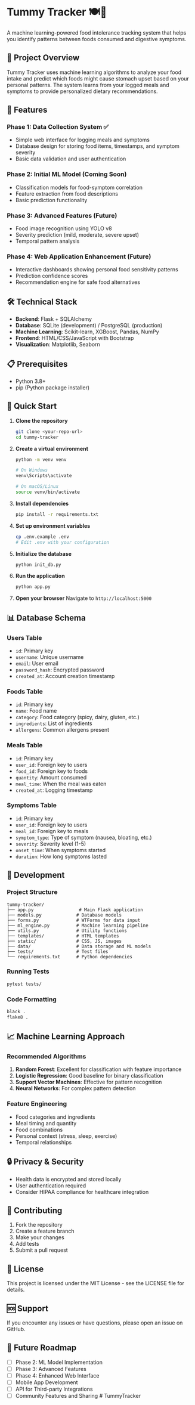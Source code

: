 # Tummy Tracker 🍽️🤢

A machine learning-powered food intolerance tracking system that helps you identify patterns between foods consumed and digestive symptoms.

## 🎯 Project Overview

Tummy Tracker uses machine learning algorithms to analyze your food intake and predict which foods might cause stomach upset based on your personal patterns. The system learns from your logged meals and symptoms to provide personalized dietary recommendations.

## 🚀 Features

### Phase 1: Data Collection System ✅
- Simple web interface for logging meals and symptoms
- Database design for storing food items, timestamps, and symptom severity
- Basic data validation and user authentication

### Phase 2: Initial ML Model (Coming Soon)
- Classification models for food-symptom correlation
- Feature extraction from food descriptions
- Basic prediction functionality

### Phase 3: Advanced Features (Future)
- Food image recognition using YOLO v8
- Severity prediction (mild, moderate, severe upset)
- Temporal pattern analysis

### Phase 4: Web Application Enhancement (Future)
- Interactive dashboards showing personal food sensitivity patterns
- Prediction confidence scores
- Recommendation engine for safe food alternatives

## 🛠️ Technical Stack

- **Backend**: Flask + SQLAlchemy
- **Database**: SQLite (development) / PostgreSQL (production)
- **Machine Learning**: Scikit-learn, XGBoost, Pandas, NumPy
- **Frontend**: HTML/CSS/JavaScript with Bootstrap
- **Visualization**: Matplotlib, Seaborn

## 📋 Prerequisites

- Python 3.8+
- pip (Python package installer)

## 🚀 Quick Start

1. **Clone the repository**
   ```bash
   git clone <your-repo-url>
   cd tummy-tracker
   ```

2. **Create a virtual environment**
   ```bash
   python -m venv venv
   
   # On Windows
   venv\Scripts\activate
   
   # On macOS/Linux
   source venv/bin/activate
   ```

3. **Install dependencies**
   ```bash
   pip install -r requirements.txt
   ```

4. **Set up environment variables**
   ```bash
   cp .env.example .env
   # Edit .env with your configuration
   ```

5. **Initialize the database**
   ```bash
   python init_db.py
   ```

6. **Run the application**
   ```bash
   python app.py
   ```

7. **Open your browser**
   Navigate to `http://localhost:5000`

## 📊 Database Schema

### Users Table
- `id`: Primary key
- `username`: Unique username
- `email`: User email
- `password_hash`: Encrypted password
- `created_at`: Account creation timestamp

### Foods Table
- `id`: Primary key
- `name`: Food name
- `category`: Food category (spicy, dairy, gluten, etc.)
- `ingredients`: List of ingredients
- `allergens`: Common allergens present

### Meals Table
- `id`: Primary key
- `user_id`: Foreign key to users
- `food_id`: Foreign key to foods
- `quantity`: Amount consumed
- `meal_time`: When the meal was eaten
- `created_at`: Logging timestamp

### Symptoms Table
- `id`: Primary key
- `user_id`: Foreign key to users
- `meal_id`: Foreign key to meals
- `symptom_type`: Type of symptom (nausea, bloating, etc.)
- `severity`: Severity level (1-5)
- `onset_time`: When symptoms started
- `duration`: How long symptoms lasted

## 🔧 Development

### Project Structure
```
tummy-tracker/
├── app.py                 # Main Flask application
├── models.py             # Database models
├── forms.py              # WTForms for data input
├── ml_engine.py          # Machine learning pipeline
├── utils.py              # Utility functions
├── templates/            # HTML templates
├── static/               # CSS, JS, images
├── data/                 # Data storage and ML models
├── tests/                # Test files
└── requirements.txt      # Python dependencies
```

### Running Tests
```bash
pytest tests/
```

### Code Formatting
```bash
black .
flake8 .
```

## 📈 Machine Learning Approach

### Recommended Algorithms
1. **Random Forest**: Excellent for classification with feature importance
2. **Logistic Regression**: Good baseline for binary classification
3. **Support Vector Machines**: Effective for pattern recognition
4. **Neural Networks**: For complex pattern detection

### Feature Engineering
- Food categories and ingredients
- Meal timing and quantity
- Food combinations
- Personal context (stress, sleep, exercise)
- Temporal relationships

## 🔒 Privacy & Security

- Health data is encrypted and stored locally
- User authentication required
- Consider HIPAA compliance for healthcare integration

## 🤝 Contributing

1. Fork the repository
2. Create a feature branch
3. Make your changes
4. Add tests
5. Submit a pull request

## 📝 License

This project is licensed under the MIT License - see the LICENSE file for details.

## 🆘 Support

If you encounter any issues or have questions, please open an issue on GitHub.

## 🔮 Future Roadmap

- [ ] Phase 2: ML Model Implementation
- [ ] Phase 3: Advanced Features
- [ ] Phase 4: Enhanced Web Interface
- [ ] Mobile App Development
- [ ] API for Third-party Integrations
- [ ] Community Features and Sharing
#   T u m m y T r a c k e r  
 